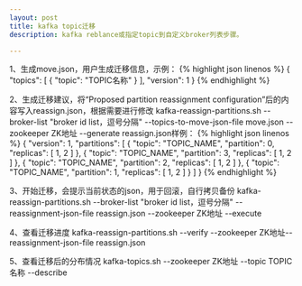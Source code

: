 ```yaml
---
layout: post
title: kafka topic迁移
description: kafka reblance或指定topic到自定义broker列表步骤。

---
```



1、生成move.json，用户生成迁移信息，示例：
{% highlight json linenos %}
{
    "topics": [
        {
            "topic": "TOPIC名称"
        }
    ],
    "version": 1
}
{% endhighlight %}

2、生成迁移建议，将“Proposed partition reassignment configuration”后的内容写入reassign.json，根据需要进行修改
kafka-reassign-partitions.sh --broker-list "broker id list，逗号分隔" --topics-to-move-json-file move.json --zookeeper ZK地址 --generate
reassign.json样例：
{% highlight json linenos %}
{
    "version": 1,
    "partitions": [
        {
            "topic": "TOPIC_NAME",
            "partition": 0,
            "replicas": [
                1,
                2
            ]
        },
        {
            "topic": "TOPIC_NAME",
            "partition": 3,
            "replicas": [
                1,
                2
            ]
        },
        {
            "topic": "TOPIC_NAME",
            "partition": 2,
            "replicas": [
                1,
                2
            ]
        },
        {
            "topic": "TOPIC_NAME",
            "partition": 1,
            "replicas": [
                1,
                2
            ]
        }
    ]
}
{% endhighlight %}

3、开始迁移，会提示当前状态的json，用于回滚，自行拷贝备份
kafka-reassign-partitions.sh --broker-list "broker id list，逗号分隔" --reassignment-json-file reassign.json --zookeeper  ZK地址  --execute

4、查看迁移进度
kafka-reassign-partitions.sh --verify --zookeeper  ZK地址--reassignment-json-file reassign.json

5、查看迁移后的分布情况
kafka-topics.sh --zookeeper  ZK地址 --topic TOPIC名称 --describe
